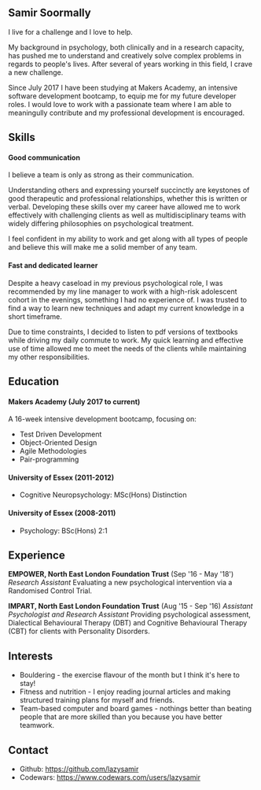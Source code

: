 ## Samir Soormally

I live for a challenge and I love to help.

My background in psychology, both clinically and in a research capacity, has 
pushed me to understand and creatively solve complex problems in regards to 
people's lives. After several of years working in this field, I crave a new 
challenge. 

Since July 2017 I have been studying at Makers Academy, an intensive software 
development bootcamp, to equip me for my future developer roles. I would love to 
work with a passionate team where I am able to meaningully contribute and my 
professional development is encouraged.

## Skills

#### Good communication

I believe a team is only as strong as their communication. 

Understanding others and expressing yourself succinctly are keystones of good
therapeutic and professional relationships, whether this is written or verbal.
Developing these skills over my career have allowed me to work effectively with 
challenging clients as well as multidisciplinary teams with widely differing 
philosophies on psychological treatment.

I feel confident in my ability to work and get along with all types of people 
and believe this will make me a solid member of any team.

#### Fast and dedicated learner

Despite a heavy caseload in my previous psychological role, I was recommended
by my line manager to work with a high-risk adolescent cohort in the evenings, 
something I had no experience of. I was trusted to find a way to learn new
techniques and adapt my current knowledge in a short timeframe.

Due to time constraints, I decided to listen to pdf versions of textbooks while 
driving my daily commute to work. My quick learning and effective use of time 
allowed me to meet the needs of the clients while maintaining my other 
responsibilities.

## Education

#### Makers Academy (July 2017 to current)

A 16-week intensive development bootcamp, focusing on:

- Test Driven Development
- Object-Oriented Design
- Agile Methodologies
- Pair-programming

#### University of Essex (2011-2012)

- Cognitive Neuropsychology: MSc(Hons) Distinction

#### University of Essex (2008-2011)

- Psychology: BSc(Hons) 2:1

## Experience

**EMPOWER, North East London Foundation Trust** (Sep '16 - May '18')
*Research Assistant*
Evaluating a new psychological intervention via a Randomised Control Trial. 

**IMPART, North East London Foundation Trust** (Aug '15 - Sep '16)
*Assistant Psychologist and Research Assistant*
Providing psychological assessment, Dialectical Behavioural Therapy (DBT) and 
Cognitive Behavioural Therapy (CBT) for clients with Personality Disorders.

## Interests

- Bouldering - the exercise flavour of the month but I think it's here to stay! 
- Fitness and nutrition - I enjoy reading journal articles and making structured
    training plans for myself and friends. 
- Team-based computer and board games - nothings better than beating people that
    are more skilled than you because you have better teamwork.

## Contact

- Github: https://github.com/lazysamir
- Codewars: https://www.codewars.com/users/lazysamir
